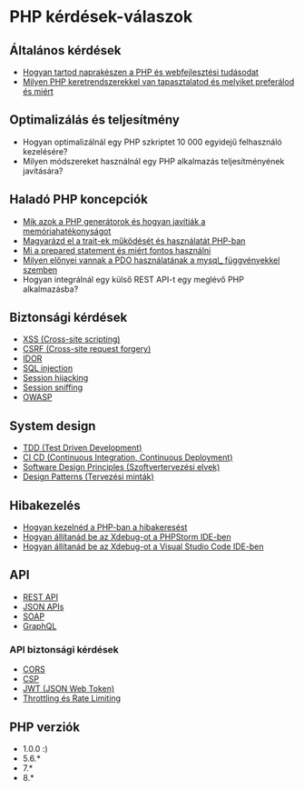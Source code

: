 # PHP kérdések-válaszok

## Általános kérdések

- [Hogyan tartod naprakészen a PHP és webfejlesztési tudásodat](Általános%20kérdések/Hogyan%20tartod%20naprakészen%20a%20PHP%20és%20webfejlesztési%20tudásodat.md)
- [Milyen PHP keretrendszerekkel van tapasztalatod és melyiket preferálod és miért](Általános%20kérdések/Milyen%20PHP%20keretrendszerekkel%20van%20tapasztalatod%20és%20melyiket%20preferálod%20és%20miért.md)
## Optimalizálás és teljesítmény

- Hogyan optimalizálnál egy PHP szkriptet 10 000 egyidejű felhasználó kezelésére?
- Milyen módszereket használnál egy PHP alkalmazás teljesítményének javítására?
## Haladó PHP koncepciók

- [Mik azok a PHP generátorok és hogyan javítják a memóriahatékonyságot](PHP%20haladó/Mik%20azok%20a%20PHP%20generátorok%20és%20hogyan%20javítják%20a%20memóriahatékonyságot.md)
- [Magyarázd el a trait-ek működését és használatát PHP-ban](PHP%20haladó/Magyarázd%20el%20a%20trait-ek%20működését%20és%20használatát%20PHP-ban.md)
- [Mi a prepared statement és miért fontos használni](PHP%20haladó/Mi%20a%20prepared%20statement%20és%20miért%20fontos%20használni.md)
- [Milyen előnyei vannak a PDO használatának a mysql_ függvényekkel szemben](PHP%20haladó/Milyen%20előnyei%20vannak%20a%20PDO%20használatának%20a%20mysql_%20függvényekkel%20szemben.md)
- Hogyan integrálnál egy külső REST API-t egy meglévő PHP alkalmazásba?
## Biztonsági kérdések

- [XSS (Cross-site scripting)](Biztonsági%20kérdések/XSS%20(Cross-site%20scripting).md)
- [CSRF (Cross-site request forgery)](Biztonsági%20kérdések/CSRF%20(Cross-site%20request%20forgery).md)
- [IDOR](Biztonsági%20kérdések/IDOR.md)
- [SQL injection](Biztonsági%20kérdések/SQL%20injection.md)
- [Session hijacking](Biztonsági%20kérdések/Session%20hijacking.md)
- [Session sniffing](Biztonsági%20kérdések/Session%20sniffing.md)
- [OWASP](Biztonsági%20kérdések/OWASP.md)
## System design

- [TDD (Test Driven Development)](System%20design/TDD%20(Test%20Driven%20Development).md)
- [CI CD (Continuous Integration, Continuous Deployment)](System%20design/CI%20CD%20(Continuous%20Integration,%20Continuous%20Deployment).md)
- [Software Design Principles (Szoftvertervezési elvek)](System%20design/Software%20Design%20Principles%20(Szoftvertervezési%20elvek).md)
- [Design Patterns (Tervezési minták)](System%20design/Design%20Patterns%20(Tervezési%20minták).md)
## Hibakezelés

- [Hogyan kezelnéd a PHP-ban a hibakeresést](Hibakezelés/Hogyan%20kezelnéd%20a%20PHP-ban%20a%20hibakeresést.md)
- [Hogyan állítanád be az Xdebug-ot a PHPStorm IDE-ben](Hibakezelés/Hogyan%20állítanád%20be%20az%20Xdebug-ot%20a%20PHPStorm%20IDE-ben.md)
- [Hogyan állítanád be az Xdebug-ot a Visual Studio Code IDE-ben](Hibakezelés/Hogyan%20állítanád%20be%20az%20Xdebug-ot%20a%20Visual%20Studio%20Code%20IDE-ben.md)
## API

- [REST API](API/REST%20API.md)
- [JSON APIs](API/JSON%20APIs.md)
- [SOAP](API/SOAP.md)
- [GraphQL](API/GraphQL.md)
### API biztonsági kérdések

- [CORS](API/CORS.md)
- [CSP](API/CSP.md)
- [JWT (JSON Web Token)](API/JWT%20(JSON%20Web%20Token).md)
- [Throttling és Rate Limiting](API/Throttling%20és%20Rate%20Limiting.md)
## PHP verziók

- 1.0.0 :)
- 5.6.*
- 7.*
- 8.*